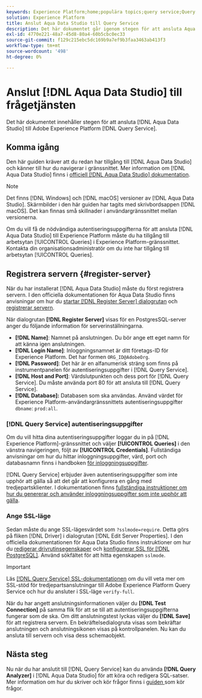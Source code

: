 ```yaml
---
keywords: Experience Platform;home;populära topics;query service;Query service;Aqua Data Studio;Aqua data studio;connect to query service;
solution: Experience Platform
title: Anslut Aqua Data Studio till Query Service
description: Det här dokumentet går igenom stegen för att ansluta Aqua Data Studio med Adobe Experience Platform Query Service.
exl-id: 4770e221-48a7-45d8-80a4-60b5cbc0ec33
source-git-commit: f129c215ebc5dc169b9a7ef9b3faa3463ab413f3
workflow-type: tm+mt
source-wordcount: '498'
ht-degree: 0%

---
```


# Anslut [!DNL Aqua Data Studio] till frågetjänsten

Det här dokumentet innehåller stegen för att ansluta [!DNL Aqua Data Studio] till Adobe Experience Platform [!DNL Query Service].

## Komma igång

Den här guiden kräver att du redan har tillgång till [!DNL Aqua Data Studio] och känner till hur du navigerar i gränssnittet. Mer information om [!DNL Aqua Data Studio] finns i [officiell [!DNL Aqua Data Studio] dokumentation](https://www.aquaclusters.com/app/home/project/public/aquadatastudio/wikibook/Documentation21.1/page/0/Aqua-Data-Studio-21-1).

>[!NOTE]
>
>Det finns [!DNL Windows] och [!DNL macOS] versioner av [!DNL Aqua Data Studio]. Skärmbilder i den här guiden har tagits med skrivbordsappen [!DNL macOS]. Det kan finnas små skillnader i användargränssnittet mellan versionerna.

Om du vill få de nödvändiga autentiseringsuppgifterna för att ansluta [!DNL Aqua Data Studio] till Experience Platform måste du ha tillgång till arbetsytan [!UICONTROL Queries] i Experience Platform-gränssnittet. Kontakta din organisationsadministratör om du inte har tillgång till arbetsytan [!UICONTROL Queries].

## Registrera servern {#register-server}

När du har installerat [!DNL Aqua Data Studio] måste du först registrera servern. I den officiella dokumentationen för Aqua Data Studio finns anvisningar om hur du [startar  [!DNL Register Server] dialogrutan](https://www.aquaclusters.com/app/home/project/public/aquadatastudio/wikibook/Documentation18/page/81/Registering-a-Database-Server#launching_the_register_server_dialog) och [registrerar servern](https://www.aquaclusters.com/app/home/project/public/aquadatastudio/wikibook/Documentation18/page/81/Registering-a-Database-Server#steps_to_register_a_server_in_aqua_data_studio).

När dialogrutan **[!DNL Register Server]** visas för en PostgresSQL-server anger du följande information för serverinställningarna.

- **[!DNL Name]**: Namnet på anslutningen. Du bör ange ett eget namn för att känna igen anslutningen.
- **[!DNL Login Name]**: Inloggningsnamnet är ditt företags-ID för Experience Platform. Det har formen `ORG_ID@AdobeOrg`.
- **[!DNL Password]**: Det här är en alfanumerisk sträng som finns på instrumentpanelen för autentiseringsuppgifter i [!DNL Query Service].
- **[!DNL Host and Port]**: Värdslutpunkten och dess port för [!DNL Query Service]. Du måste använda port 80 för att ansluta till [!DNL Query Service].
- **[!DNL Database]:** Databasen som ska användas. Använd värdet för Experience Platform-användargränssnittets autentiseringsuppgifter `dbname`: `prod:all`.

### [!DNL Query Service] autentiseringsuppgifter

Om du vill hitta dina autentiseringsuppgifter loggar du in på [!DNL Experience Platform]-gränssnittet och väljer **[!UICONTROL Queries]** i den vänstra navigeringen, följt av **[!UICONTROL Credentials]**. Fullständiga anvisningar om hur du hittar inloggningsuppgifter, värd, port och databasnamn finns i handboken [för inloggningsuppgifter](../ui/credentials.md).

[!DNL Query Service] erbjuder även autentiseringsuppgifter som inte upphör att gälla så att det går att konfigurera en gång med tredjepartsklienter. I dokumentationen finns [fullständiga instruktioner om hur du genererar och använder inloggningsuppgifter som inte upphör att gälla](../ui/credentials.md#non-expiring-credentials).

### Ange SSL-läge

Sedan måste du ange SSL-lägesvärdet som `?sslmode=require`. Detta görs på fliken [!DNL Driver] i dialogrutan [!DNL Edit Server Properties]. I den officiella dokumentationen för Aqua Data Studio finns instruktioner om hur du [redigerar drivrutinsegenskaper](https://www.aquaclusters.com/app/home/project/public/aquadatastudio/wikibook/Documentation13/page/116/PostgreSQL#drivers) och [konfigurerar SSL för  [!DNL PostgreSQL]](https://www.aquaclusters.com/app/home/project/public/aquadatastudio/wikibook/Documentation20/page/SSL-Configuration/SSL-Configuration). Använd sökfältet för att hitta egenskapen `sslmode`.

>[!IMPORTANT]
>
>Läs [[!DNL Query Service] SSL-dokumentationen](./ssl-modes.md) om du vill veta mer om SSL-stöd för tredjepartsanslutningar till Adobe Experience Platform Query Service och hur du ansluter i SSL-läge `verify-full`.

När du har angett anslutningsinformationen väljer du **[!DNL Test Connection]** på samma flik för att se till att autentiseringsuppgifterna fungerar som de ska. Om ditt anslutningstest lyckas väljer du **[!DNL Save]** för att registrera servern. En bekräftelsedialogruta visas som bekräftar anslutningen och anslutningsikonen visas på kontrollpanelen. Nu kan du ansluta till servern och visa dess schemaobjekt.

## Nästa steg

Nu när du har anslutit till [!DNL Query Service] kan du använda **[!DNL Query Analyzer]** i [!DNL Aqua Data Studio] för att köra och redigera SQL-satser. Mer information om hur du skriver och kör frågor finns i [guiden ](../best-practices/writing-queries.md) som kör frågor.
